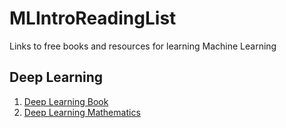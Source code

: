 # MLIntroReadingList
Links to free books and resources for learning Machine Learning

## Deep Learning

1. [Deep Learning Book](http://www.deeplearningbook.org/)
2. [Deep Learning Mathematics](https://www.deeplearningmathematics.com/)
